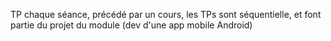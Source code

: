 TP chaque séance, précédé par un cours, les TPs sont séquentielle, et font partie du projet du module (dev d'une app mobile Android)